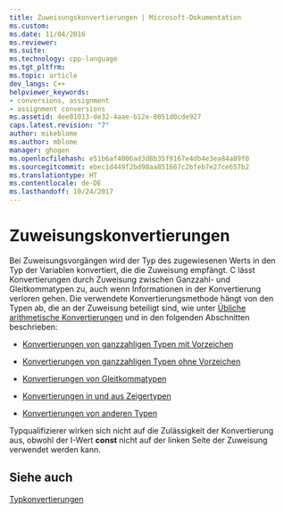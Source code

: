 ```yaml
---
title: Zuweisungskonvertierungen | Microsoft-Dokumentation
ms.custom: 
ms.date: 11/04/2016
ms.reviewer: 
ms.suite: 
ms.technology: cpp-language
ms.tgt_pltfrm: 
ms.topic: article
dev_langs: C++
helpviewer_keywords:
- conversions, assignment
- assignment conversions
ms.assetid: 4ee01013-de32-4aae-b12e-0051d0cde927
caps.latest.revision: "7"
author: mikeblome
ms.author: mblome
manager: ghogen
ms.openlocfilehash: e51b6af4006ad3d8b35f9167e4db4e3ea84a89f0
ms.sourcegitcommit: ebec1d449f2bd98aa851667c2bfeb7e27ce657b2
ms.translationtype: HT
ms.contentlocale: de-DE
ms.lasthandoff: 10/24/2017
---
```

# <a name="assignment-conversions"></a>Zuweisungskonvertierungen
Bei Zuweisungsvorgängen wird der Typ des zugewiesenen Werts in den Typ der Variablen konvertiert, die die Zuweisung empfängt. C lässt Konvertierungen durch Zuweisung zwischen Ganzzahl- und Gleitkommatypen zu, auch wenn Informationen in der Konvertierung verloren gehen. Die verwendete Konvertierungsmethode hängt von den Typen ab, die an der Zuweisung beteiligt sind, wie unter [Übliche arithmetische Konvertierungen](../c-language/usual-arithmetic-conversions.md) und in den folgenden Abschnitten beschrieben:  
  
-   [Konvertierungen von ganzzahligen Typen mit Vorzeichen](../c-language/conversions-from-signed-integral-types.md)  
  
-   [Konvertierungen von ganzzahligen Typen ohne Vorzeichen](../c-language/conversions-from-unsigned-integral-types.md)  
  
-   [Konvertierungen von Gleitkommatypen](../c-language/conversions-from-floating-point-types.md)  
  
-   [Konvertierungen in und aus Zeigertypen](../c-language/conversions-to-and-from-pointer-types.md)  
  
-   [Konvertierungen von anderen Typen](../c-language/conversions-from-other-types.md)  
  
 Typqualifizierer wirken sich nicht auf die Zulässigkeit der Konvertierung aus, obwohl der I-Wert **const** nicht auf der linken Seite der Zuweisung verwendet werden kann.  
  
## <a name="see-also"></a>Siehe auch  
 [Typkonvertierungen](../c-language/type-conversions-c.md)